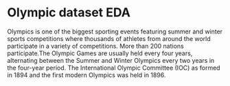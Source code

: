 # Olympic dataset EDA
Olympics is one of the biggest sporting events featuring summer and winter sports competitions where thousands of athletes from around the world participate in a variety of competitions. More than 200 nations participate.The Olympic Games are usually held every four years, alternating between the Summer and Winter Olympics every two years in the four-year period. The International Olympic Committee (IOC) as formed in 1894 and the first modern Olympics was held in 1896. 

